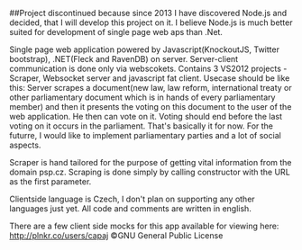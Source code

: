 ##Project discontinued because since 2013 I have discovered Node.js and decided, that I will develop this project on it. I believe Node.js is much better suited for development of single page web aps than .Net.

Single page web application powered by Javascript(KnockoutJS, Twitter bootstrap), .NET(Fleck and RavenDB) on server.
Server-client communication is done only via webscokets.
Contains 3 VS2012 projects - Scraper, Websocket server and javascript fat client.
Usecase should be like this: 
Server scrapes a document(new law, law reform, international treaty or other parliamentary document which is in hands of every parliamentary member) and then it presents the voting on this document to the user of the web application. He then can vote on it. Voting should end before the last voting on it occurs in the parliament. That's basically it for now. For the futurre, I would like to implement parliamentary parties and a lot of social aspects.

Scraper is hand tailored for the purpose of getting vital information from the domain psp.cz. Scraping is done simply by calling constructor with the URL as the first parameter.

Clientside language is Czech, I don't plan on supporting any other languages just yet. All code and comments are written in english.

There are a few client side mocks for this app available for viewing here: http://plnkr.co/users/capaj
©GNU General Public License
